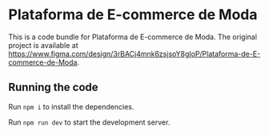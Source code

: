 
  # Plataforma de E-commerce de Moda

  This is a code bundle for Plataforma de E-commerce de Moda. The original project is available at https://www.figma.com/design/3rBACj4mnk6zsjsoY8gIoP/Plataforma-de-E-commerce-de-Moda.

  ## Running the code

  Run `npm i` to install the dependencies.

  Run `npm run dev` to start the development server.
  